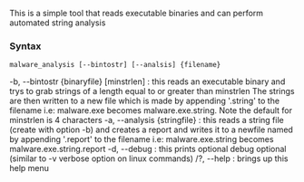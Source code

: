 This is a simple tool that reads executable binaries and can perform automated string analysis


### Syntax

```
malware_analysis [--bintostr] [--analsis] {filename}
```

-b, --bintostr {binaryfile} [minstrlen] : this reads an executable binary and trys to grab strings of a length equal to or greater than minstrlen The strings are then written to a new file which is made by appending '.string' to the filename i.e: malware.exe becomes malware.exe.string. Note the default for minstrlen is 4 characters
-a, --analysis {stringfile} : this reads a string file (create with option -b) and creates a report and writes it to a newfile named by appending '.report' to the filename i.e: malware.exe.string becomes malware.exe.string.report
-d, --debug : this prints optional debug optional (similar to -v verbose option on linux commands)
/?, --help : brings up this help menu

